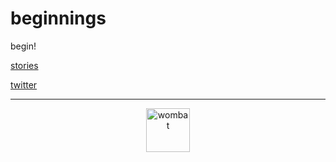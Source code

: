 # beginnings 
begin!

[stories](https://dorianbrennan.github.io/beginnings/shortstories) 

[twitter](https://twitter.com/dorian_brennan "twitter")

---
<p align="center">
  <img src="https://dorianbrennan.github.io/beginnings/images/logosmall.png" width="70" title="wombat">
</p>
